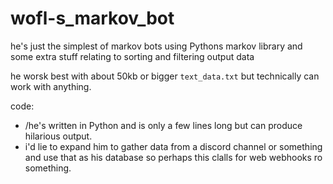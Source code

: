 # wofl-s_markov_bot

he's just the simplest of markov bots using Pythons markov library and some extra stuff relating to sorting and filtering output data

he worsk best with about 50kb or bigger `text_data.txt` but technically can work with anything.

code:
- /he's written in Python and is only a few lines long but can produce hilarious output.
- i'd lie to expand him to gather data from a discord channel or something and use that as his database so perhaps this clalls for web webhooks ro something. 

